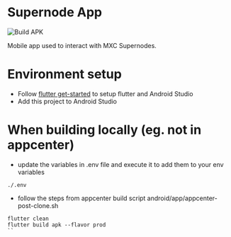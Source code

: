 # Supernode App

![Build APK](https://github.com/mxc-foundation/supernode-app/workflows/Build%20APK/badge.svg)

Mobile app used to interact with MXC Supernodes.

# Environment setup
- Follow [flutter get-started](https://flutter.dev/docs/get-started/install) to setup flutter and Android Studio
- Add this project to Android Studio

# When building locally (eg. not in appcenter)
- update the variables in .env file and execute it to add them to your env variables
```
./.env 
```

- follow the steps from appcenter build script android/app/appcenter-post-clone.sh
```
flutter clean
flutter build apk --flavor prod
``
